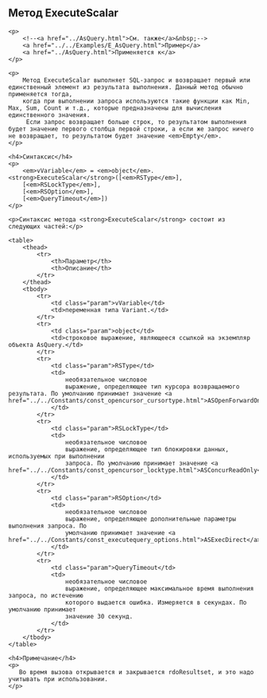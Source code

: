 <html>
<head>
    <title>AsQuery\ExecuteScalar</title>
    <link rel="stylesheet" href="../../../common.css" />
</head>
<body>
    <h2>Метод ExecuteScalar</h2>

    <p>
        <!--<a href="../AsQuery.html">См. также</a>&nbsp;-->
        <a href="../../Examples/E_AsQuery.html">Пример</a>
        <a href="../AsQuery.html">Применяется к</a>
    </p>

    <p>
        Метод ExecuteScalar выполняет SQL-запрос и возвращает первый или единственный элемент из результата выполнения. Данный метод обычно применяется тогда,
        когда при выполнении запроса используются такие функции как Min, Max, Sum, Count и т.д., которые предназначены для вычисления единственного значения.
         Если запрос возвращает больше строк, то результатом выполнения будет значение первого столбца первой строки, а если же запрос ничего не возвращает, то результатом будет значение <em>Empty</em>.
    </p>

    <h4>Синтаксис</h4>
    <p>
        <em>vVariable</em> = <em>object</em>.<strong>ExecuteScalar</strong>([<em>RSType</em>],
        [<em>RSLockType</em>],
        [<em>RSOption</em>],
        [<em>QueryTimeout</em>])
    </p>

    <p>Синтаксис метода <strong>ExecuteScalar</strong> состоит из следующих частей:</p>

    <table>
        <thead>
            <tr>
                <th>Параметр</th>
                <th>Описание</th>
            </tr>
        </thead>
        <tbody>
            <tr>
                <td class="param">vVariable</td>
                <td>переменная типа Variant.</td>
            </tr>
            <tr>
                <td class="param">object</td>
                <td>строковое выражение, являющееся ссылкой на экземпляр объекта AsQuery.</td>
            </tr>
            <tr>
                <td class="param">RSType</td>
                <td>
                    необязательное числовое
                    выражение, определяющее тип курсора возвращаемого результата. По умолчанию принимает значение <a href="../../Constants/const_opencursor_cursortype.html">ASOpenForwardOnly</a>.
                </td>
            </tr>
            <tr>
                <td class="param">RSLockType</td>
                <td>
                    необязательное числовое
                    выражение, определяющее тип блокировки данных, используемых при выполнении
                    запроса. По умолчанию принимает значение <a href="../../Constants/const_opencursor_locktype.html">ASConcurReadOnly</a>.
                </td>
            </tr>
            <tr>
                <td class="param">RSOption</td>
                <td>
                    необязательное числовое
                    выражение, определяющее дополнительные параметры выполнения запроса. По
                    умолчанию принимает значение <a href="../../Constants/const_executequery_options.html">ASExecDirect</a>.
                </td>
            </tr>
            <tr>
                <td class="param">QueryTimeout</td>
                <td>
                    необязательное числовое
                    выражение, определяющее максимальное время выполнения запроса, по истечению
                    которого выдается ошибка. Измеряется в секундах. По умолчанию принимает
                    значение 30 секунд.
                </td>
            </tr>
        </tbody>
    </table>

    <h4>Примечание</h4>
    <p>
       Во время вызова открывается и закрывается rdoResultset, и это надо учитывать при использовании.
    </p>
</body>
</html>

